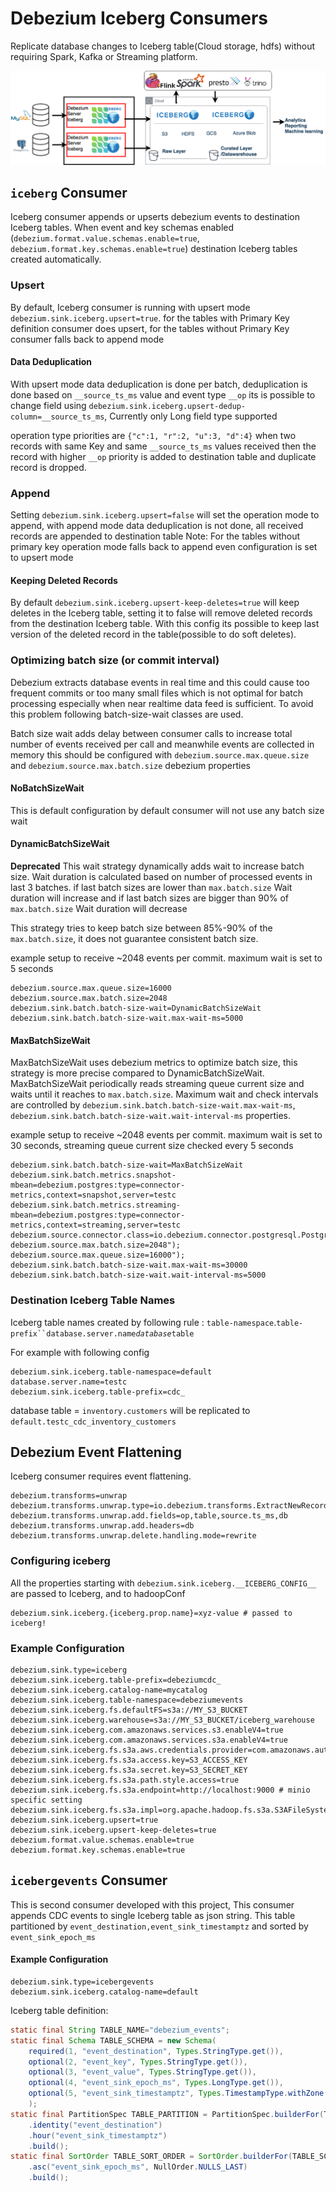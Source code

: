 # Debezium Iceberg Consumers

Replicate database changes to Iceberg table(Cloud storage, hdfs) without requiring Spark, Kafka or Streaming platform.

![Debezium Iceberg](images/debezium-iceberg.png)

## `iceberg` Consumer

Iceberg consumer appends or upserts debezium events to destination Iceberg tables. When event and key schemas
enabled (`debezium.format.value.schemas.enable=true`, `debezium.format.key.schemas.enable=true`) destination Iceberg
tables created automatically.

### Upsert

By default, Iceberg consumer is running with upsert mode `debezium.sink.iceberg.upsert=true`. 
for the tables with Primary Key definition consumer does upsert, for the tables without Primary Key consumer falls back to append mode

#### Data Deduplication

With upsert mode data deduplication is done per batch, deduplication is done based on `__source_ts_ms` value and event type `__op`
its is possible to change field using `debezium.sink.iceberg.upsert-dedup-column=__source_ts_ms`, Currently only
Long field type supported

operation type priorities are `{"c":1, "r":2, "u":3, "d":4}` when two records with same Key and same `__source_ts_ms`
values received then the record with higher `__op` priority is added to destination table and duplicate record is dropped.

### Append
Setting `debezium.sink.iceberg.upsert=false` will set the operation mode to append, with append mode data deduplication is not done, all received records are appended to destination table
Note: For the tables without primary key operation mode falls back to append even configuration is set to upsert mode

#### Keeping Deleted Records

By default `debezium.sink.iceberg.upsert-keep-deletes=true` will keep deletes in the Iceberg table, setting it to false
will remove deleted records from the destination Iceberg table. With this config its possible to keep last version of the deleted
record in the table(possible to do soft deletes).

### Optimizing batch size (or commit interval)

Debezium extracts database events in real time and this could cause too frequent commits or too many small files
which is not optimal for batch processing especially when near realtime data feed is sufficient. 
To avoid this problem following batch-size-wait classes are used. 

Batch size wait adds delay between consumer calls to increase total number of events received per call and meanwhile events are collected in memory
this should be configured with `debezium.source.max.queue.size` and `debezium.source.max.batch.size` debezium properties


#### NoBatchSizeWait

This is default configuration by default consumer will not use any batch size wait

#### DynamicBatchSizeWait
**Deprecated** 
This wait strategy dynamically adds wait to increase batch size. Wait duration is calculated based on number of processed events in
last 3 batches. if last batch sizes are lower than `max.batch.size` Wait duration will increase and if last batch sizes
are bigger than 90% of `max.batch.size` Wait duration will decrease

This strategy tries to keep batch size between 85%-90% of the `max.batch.size`, it does not guarantee consistent batch size.

example setup to receive ~2048 events per commit. maximum wait is set to 5 seconds
```properties
debezium.source.max.queue.size=16000
debezium.source.max.batch.size=2048
debezium.sink.batch.batch-size-wait=DynamicBatchSizeWait
debezium.sink.batch.batch-size-wait.max-wait-ms=5000
```
#### MaxBatchSizeWait

MaxBatchSizeWait uses debezium metrics to optimize batch size, this strategy is more precise compared to DynamicBatchSizeWait.
MaxBatchSizeWait periodically reads streaming queue current size and waits until it reaches to `max.batch.size`. 
Maximum wait and check intervals are controlled by `debezium.sink.batch.batch-size-wait.max-wait-ms`, `debezium.sink.batch.batch-size-wait.wait-interval-ms` properties.

example setup to receive ~2048 events per commit. maximum wait is set to 30 seconds, streaming queue current size checked every 5 seconds
```properties
debezium.sink.batch.batch-size-wait=MaxBatchSizeWait
debezium.sink.batch.metrics.snapshot-mbean=debezium.postgres:type=connector-metrics,context=snapshot,server=testc
debezium.sink.batch.metrics.streaming-mbean=debezium.postgres:type=connector-metrics,context=streaming,server=testc
debezium.source.connector.class=io.debezium.connector.postgresql.PostgresConnector
debezium.source.max.batch.size=2048");
debezium.source.max.queue.size=16000");
debezium.sink.batch.batch-size-wait.max-wait-ms=30000
debezium.sink.batch.batch-size-wait.wait-interval-ms=5000
```

### Destination Iceberg Table Names

Iceberg table names created by following rule : `table-namespace`.`table-prefix``database.server.name`_`database`_`table`

For example with following config

```properties
debezium.sink.iceberg.table-namespace=default
database.server.name=testc
debezium.sink.iceberg.table-prefix=cdc_
```

database table = `inventory.customers` will be replicated to `default.testc_cdc_inventory_customers`

## Debezium Event Flattening

Iceberg consumer requires event flattening.
```properties
debezium.transforms=unwrap
debezium.transforms.unwrap.type=io.debezium.transforms.ExtractNewRecordState
debezium.transforms.unwrap.add.fields=op,table,source.ts_ms,db
debezium.transforms.unwrap.add.headers=db
debezium.transforms.unwrap.delete.handling.mode=rewrite
```

### Configuring iceberg 

All the properties starting with `debezium.sink.iceberg.__ICEBERG_CONFIG__` are passed to Iceberg, and to hadoopConf

```properties
debezium.sink.iceberg.{iceberg.prop.name}=xyz-value # passed to iceberg!
```

### Example Configuration

```properties
debezium.sink.type=iceberg
debezium.sink.iceberg.table-prefix=debeziumcdc_
debezium.sink.iceberg.catalog-name=mycatalog
debezium.sink.iceberg.table-namespace=debeziumevents
debezium.sink.iceberg.fs.defaultFS=s3a://MY_S3_BUCKET
debezium.sink.iceberg.warehouse=s3a://MY_S3_BUCKET/iceberg_warehouse
debezium.sink.iceberg.com.amazonaws.services.s3.enableV4=true
debezium.sink.iceberg.com.amazonaws.services.s3a.enableV4=true
debezium.sink.iceberg.fs.s3a.aws.credentials.provider=com.amazonaws.auth.DefaultAWSCredentialsProviderChain
debezium.sink.iceberg.fs.s3a.access.key=S3_ACCESS_KEY
debezium.sink.iceberg.fs.s3a.secret.key=S3_SECRET_KEY
debezium.sink.iceberg.fs.s3a.path.style.access=true
debezium.sink.iceberg.fs.s3a.endpoint=http://localhost:9000 # minio specific setting
debezium.sink.iceberg.fs.s3a.impl=org.apache.hadoop.fs.s3a.S3AFileSystem
debezium.sink.iceberg.upsert=true
debezium.sink.iceberg.upsert-keep-deletes=true
debezium.format.value.schemas.enable=true
debezium.format.key.schemas.enable=true
```

## `icebergevents` Consumer

This is second consumer developed with this project, This consumer appends CDC events to single Iceberg table as json string. 
This table partitioned by `event_destination,event_sink_timestamptz` and sorted by `event_sink_epoch_ms`

#### Example Configuration

````properties
debezium.sink.type=icebergevents
debezium.sink.iceberg.catalog-name=default
````

Iceberg table definition:

```java
static final String TABLE_NAME="debezium_events";
static final Schema TABLE_SCHEMA = new Schema(
    required(1, "event_destination", Types.StringType.get()),
    optional(2, "event_key", Types.StringType.get()),
    optional(3, "event_value", Types.StringType.get()),
    optional(4, "event_sink_epoch_ms", Types.LongType.get()),
    optional(5, "event_sink_timestamptz", Types.TimestampType.withZone())
    );
static final PartitionSpec TABLE_PARTITION = PartitionSpec.builderFor(TABLE_SCHEMA)
    .identity("event_destination")
    .hour("event_sink_timestamptz")
    .build();
static final SortOrder TABLE_SORT_ORDER = SortOrder.builderFor(TABLE_SCHEMA)
    .asc("event_sink_epoch_ms", NullOrder.NULLS_LAST)
    .build();
```

